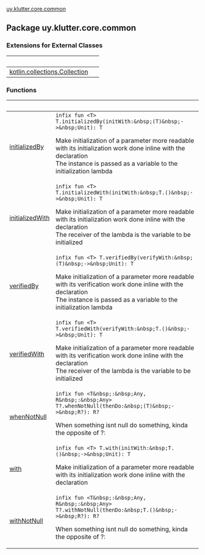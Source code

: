 [uy.klutter.core.common](.)


## Package uy.klutter.core.common

### Extensions for External Classes

|&nbsp;|&nbsp;|
|---|---|
| [kotlin.collections.Collection](kotlin.collections.-collection/index.md) |  |

### Functions

|&nbsp;|&nbsp;|
|---|---|
| [initializedBy](initialized-by.md) | `infix fun <T> T.initializedBy(initWith:&nbsp;(T)&nbsp;->&nbsp;Unit): T`<p>Make initialization of a parameter more readable with its initialization work done inline with the declaration<br/>The instance is passed as a variable to the initialization lambda</p> |
| [initializedWith](initialized-with.md) | `infix fun <T> T.initializedWith(initWith:&nbsp;T.()&nbsp;->&nbsp;Unit): T`<p>Make initialization of a parameter more readable with its initialization work done inline with the declaration<br/>The receiver of the lambda is the variable to be initialized</p> |
| [verifiedBy](verified-by.md) | `infix fun <T> T.verifiedBy(verifyWith:&nbsp;(T)&nbsp;->&nbsp;Unit): T`<p>Make initialization of a parameter more readable with its verification work done inline with the declaration<br/>The instance is passed as a variable to the initialization lambda</p> |
| [verifiedWith](verified-with.md) | `infix fun <T> T.verifiedWith(verifyWith:&nbsp;T.()&nbsp;->&nbsp;Unit): T`<p>Make initialization of a parameter more readable with its verification work done inline with the declaration<br/>The receiver of the lambda is the variable to be initialized</p> |
| [whenNotNull](when-not-null.md) | `infix fun <T&nbsp;:&nbsp;Any, R&nbsp;:&nbsp;Any> T?.whenNotNull(thenDo:&nbsp;(T)&nbsp;->&nbsp;R?): R?`<p>When something isnt null do something, kinda the opposite of ?:</p> |
| [with](with.md) | `infix fun <T> T.with(initWith:&nbsp;T.()&nbsp;->&nbsp;Unit): T`<p>Make initialization of a parameter more readable with its initialization work done inline with the declaration</p> |
| [withNotNull](with-not-null.md) | `infix fun <T&nbsp;:&nbsp;Any, R&nbsp;:&nbsp;Any> T?.withNotNull(thenDo:&nbsp;T.()&nbsp;->&nbsp;R?): R?`<p>When something isnt null do something, kinda the opposite of ?:</p> |
